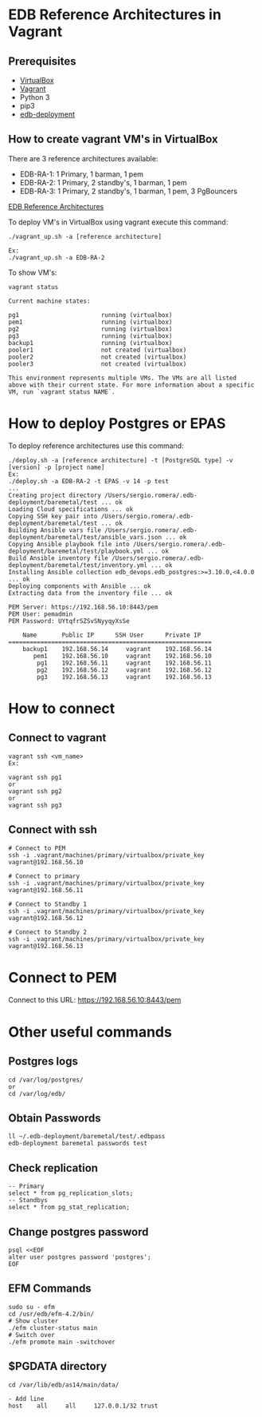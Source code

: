 # EDB Reference Architectures in Vagrant
## Prerequisites
- [VirtualBox](https://www.virtualbox.org/wiki/Downloads)
- [Vagrant](https://www.vagrantup.com/downloads)
- Python 3
- pip3
- [edb-deployment](https://github.com/EnterpriseDB/postgres-deployment)

## How to create vagrant VM's in VirtualBox
There are 3 reference architectures available:
- EDB-RA-1: 1 Primary, 1 barman, 1 pem
- EDB-RA-2: 1 Primary, 2 standby's, 1 barman, 1 pem
- EDB-RA-3: 1 Primary, 2 standby's, 1 barman, 1 pem, 3 PgBouncers

[EDB Reference Architectures](https://github.com/EnterpriseDB/edb-ref-archs/blob/main/edb-reference-architecture-codes/README.md)

To deploy VM's in VirtualBox using vagrant execute this command:
```
./vagrant_up.sh -a [reference architecture]

Ex:
./vagrant_up.sh -a EDB-RA-2
```
To show VM's:
```
vagrant status

Current machine states:

pg1                       running (virtualbox)
pem1                      running (virtualbox)
pg2                       running (virtualbox)
pg3                       running (virtualbox)
backup1                   running (virtualbox)
pooler1                   not created (virtualbox)
pooler2                   not created (virtualbox)
pooler3                   not created (virtualbox)

This environment represents multiple VMs. The VMs are all listed
above with their current state. For more information about a specific
VM, run `vagrant status NAME`.
```
# How to deploy Postgres or EPAS
To deploy reference architectures use this command:
```
./deploy.sh -a [reference architecture] -t [PostgreSQL type] -v [version] -p [project name]
Ex:
./deploy.sh -a EDB-RA-2 -t EPAS -v 14 -p test
...
Creating project directory /Users/sergio.romera/.edb-deployment/baremetal/test ... ok
Loading Cloud specifications ... ok
Copying SSH key pair into /Users/sergio.romera/.edb-deployment/baremetal/test ... ok
Building Ansible vars file /Users/sergio.romera/.edb-deployment/baremetal/test/ansible_vars.json ... ok
Copying Ansible playbook file into /Users/sergio.romera/.edb-deployment/baremetal/test/playbook.yml ... ok
Build Ansible inventory file /Users/sergio.romera/.edb-deployment/baremetal/test/inventory.yml ... ok
Installing Ansible collection edb_devops.edb_postgres:>=3.10.0,<4.0.0 ... ok
Deploying components with Ansible ... ok
Extracting data from the inventory file ... ok

PEM Server: https://192.168.56.10:8443/pem
PEM User: pemadmin
PEM Password: UYtqfrSZSvSNyyqyXsSe

    Name       Public IP      SSH User      Private IP
=========================================================
    backup1    192.168.56.14     vagrant    192.168.56.14
       pem1    192.168.56.10     vagrant    192.168.56.10
        pg1    192.168.56.11     vagrant    192.168.56.11
        pg2    192.168.56.12     vagrant    192.168.56.12
        pg3    192.168.56.13     vagrant    192.168.56.13

```

# How to connect
## Connect to vagrant
```
vagrant ssh <vm_name>
Ex:

vagrant ssh pg1
or
vagrant ssh pg2
or
vagrant ssh pg3
```

## Connect with ssh
```
# Connect to PEM
ssh -i .vagrant/machines/primary/virtualbox/private_key vagrant@192.168.56.10

# Connect to primary
ssh -i .vagrant/machines/primary/virtualbox/private_key vagrant@192.168.56.11

# Connect to Standby 1
ssh -i .vagrant/machines/primary/virtualbox/private_key vagrant@192.168.56.12

# Connect to Standby 2
ssh -i .vagrant/machines/primary/virtualbox/private_key vagrant@192.168.56.13
```
# Connect to PEM
Connect to this URL: https://192.168.56.10:8443/pem

# Other useful commands
## Postgres logs
```
cd /var/log/postgres/
or
cd /var/log/edb/
```

## Obtain Passwords
```
ll ~/.edb-deployment/baremetal/test/.edbpass
edb-deployment baremetal passwords test
```
## Check replication
```
-- Primary
select * from pg_replication_slots;
-- Standbys
select * from pg_stat_replication;
```

## Change postgres password
```
psql <<EOF
alter user postgres password 'postgres';
EOF
```

## EFM Commands

```
sudo su - efm
cd /usr/edb/efm-4.2/bin/
# Show cluster
./efm cluster-status main
# Switch over
./efm promote main -switchover
```

## $PGDATA directory
```
cd /var/lib/edb/as14/main/data/

- Add line 
host    all     all     127.0.0.1/32 trust
```